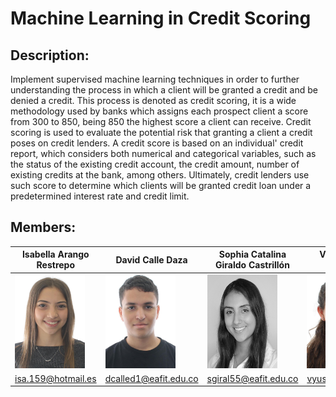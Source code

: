 # Machine Learning in Credit Scoring

## Description:
Implement supervised machine learning techniques in order to further understanding the process in which a client will be granted a credit and be denied a credit. This process is denoted as credit scoring, it is a wide methodology used by banks which assigns each prospect client a score from 300 to 850, being 850 the highest score a client can receive. Credit scoring is used to evaluate the potential risk that granting a client a credit poses on credit lenders. A credit score is based on an individual' credit report, which considers both numerical and categorical variables, such as the status of the existing credit account, the credit amount, number of existing credits at the bank, among others. Ultimately, credit lenders use such score to determine which clients will be granted credit loan under a predetermined interest rate and credit limit.

## Members:
|Isabella Arango Restrepo|David Calle Daza|Sophia Catalina Giraldo Castrillón|Valentina Yusty Mosquera|
|---|---|---|---|
|<img src="common/images/isabella.jpg" alt="Isabella Arango Restrepo" title="Isabella Arango Restrepo" width="112" height="150"/>|<img src="common/images/david.jpg" alt="David Calle Daza" title="David Calle Daza" width="112" height="150"/>|<img src="common/images/sophia.jpg" alt="Sophia Catalina Giraldo Castrillón" title="Sophia Catalina Giraldo Castrillón" width="112" height="150"/>|<img src="common/images/valentina.jpg" alt="Valentina Yusty Mosquera" title="Valentina Yusty Mosquera" width="112" height="150"/>|
|isa.159@hotmail.es|dcalled1@eafit.edu.co|sgiral55@eafit.edu.co|vyustym@eafit.edu.co|

